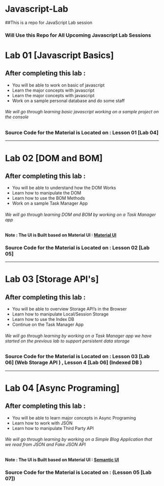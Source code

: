 # Javascript-Lab
##This is a repo for JavaScript Lab session 
### Will Use this Repo for All Upcoming Javascript Lab Sessions

# Lab 01 [Javascript Basics]

## After completing this lab : 
* You will be able to work on basic of javascript
* Learn the major concepts with javascript 
* Learn the major concepts with javascript 
* Work on a sample personal database and do some staff 
###### We will go through learning basic javascript working on a sample project on the console 

### Source Code for the Material is Located on  : Lesson 01 [Lab 04]

---

# Lab 02 [DOM and BOM]

## After completing this lab : 
* You will be able to understand how the DOM Works 
* Learn how to manipulate the DOM 
* Learn how to use the BOM Methods 
* Work on a sample Task Manager App 
###### We will go through learning DOM and BOM by  working on a Task Manager app 

#### Note : The UI is Built based on Material UI :  [Material UI](https://materializecss.com/)

### Source Code for the Material is Located on  : Lesson 02 [Lab 05]


---

# Lab 03 [Storage API's]

## After completing this lab : 
* You will be able to overview Storage API’s in the Browser 
* Learn how to manipulate Local/Session Storage 
* Learn how to use the Index DB 
* Continue  on the Task Manager App 


###### We will go through learning  by  working on a Task Manager app we have started on the previous lab  to support persistent data storage 


### Source Code for the Material is Located on  : Lesson 03 [Lab 06] (Web Storage API ) , Lesson 4 [Lab 06] (Indexed DB )


---

# Lab 04 [Async Programing]

## After completing this lab : 
* You will be able to learn major concepts in  Async Programing
* Learn how to work with JSON
* Learn how to manipulate Third Party API  


###### We will go through learning  by  working on a  Simple Blog Application that we read from JSON and Fake JSON API   

#### Note : The UI is Built based on Material UI :  [Semantic  UI ](https://semantic-ui.com/)

### Source Code for the Material is Located on  : (Lesson 05 [Lab 07])
